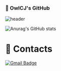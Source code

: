 ### 👋 OwlCJ's GitHub

![header](https://capsule-render.vercel.app/api?type=waving&color=auto&height=300&section=header&text=capsule%20render&fontSize=90)

<!--
**OwlCJ/OwlCJ** is a ✨ _special_ ✨ repository because its `README.md` (this file) appears on your GitHub profile.

Here are some ideas to get you started:

- 🔭 I’m currently working on ...
- 🌱 I’m currently learning ...
- 👯 I’m looking to collaborate on ...
- 🤔 I’m looking for help with ...
- 💬 Ask me about ...
- 📫 How to reach me: ...
- 😄 Pronouns: ...
- ⚡ Fun fact: ...
-->
![Anurag's GitHub stats](https://github-readme-stats.vercel.app/api?username=OwlCJ&show_icons=true&theme=github_dark)

# 💬 Contacts
[![Gmail Badge](https://img.shields.io/badge/Gmail-d14836?style=flat-square&logo=Gmail&logoColor=white&link=mailto:pcj0308@gmail.com)](mailto:pcj0308@gmail.com)
